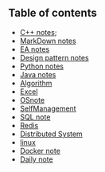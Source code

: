 ## Table of contents
* [C++ notes](https://github.com/zhaojinzhou/notes/blob/master/C%2B%2B%20note.md);
* [MarkDown notes](https://github.com/zhaojinzhou/notes/blob/master/MarkDown_notes.md)
* [EA notes]()
* [Design pattern notes](https://github.com/zhaojinzhou/notes/blob/master/Design%20Patterns%20Note.md)
* [Python notes]()
* [Java notes]()
* [Algorithm](https://github.com/zhaojinzhou/notes/blob/master/Algorithm.md)
* [Excel](https://github.com/zhaojinzhou/notes/blob/master/Excel.md)
* [OSnote](https://github.com/zhaojinzhou/notes/blob/master/OSnote.md)
* [SelfManagement](https://github.com/zhaojinzhou/notes/blob/master/SelfManage.md)  
* [SQL note](https://github.com/zhaojinzhou/notes/blob/master/SqlNote.md)  
* [Redis](https://github.com/zhaojinzhou/notes/blob/master/redis.md)  
* [Distributed System](https://github.com/zhaojinzhou/notes/blob/master/%E5%88%86%E5%B8%83%E5%BC%8F.md)  
* [linux](https://github.com/zhaojinzhou/notes/blob/master/linux.md)  
* [Docker note](https://github.com/zhaojinzhou/notes/blob/master/docker.md)  
* [Daily note](https://github.com/zhaojinzhou/notes/blob/master/daily_note.md)  
